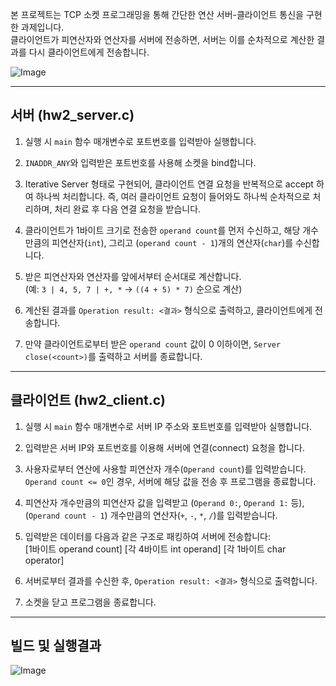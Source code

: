 본 프로젝트는 TCP 소켓 프로그래밍을 통해 간단한 연산 서버-클라이언트 통신을 구현한 과제입니다.  
클라이언트가 피연산자와 연산자를 서버에 전송하면, 서버는 이를 순차적으로 계산한 결과를 다시 클라이언트에게 전송합니다.

![Image](https://github.com/user-attachments/assets/fba5e456-27ed-4f94-a95e-79a3c96b9dcb)

---

## 서버 (hw2_server.c)

1. 실행 시 `main` 함수 매개변수로 포트번호를 입력받아 실행합니다.  

2. `INADDR_ANY`와 입력받은 포트번호를 사용해 소켓을 bind합니다.

3. Iterative Server 형태로 구현되어, 클라이언트 연결 요청을 반복적으로 accept 하여 하나씩 처리합니다.
   즉, 여러 클라이언트 요청이 들어와도 하나씩 순차적으로 처리하며, 처리 완료 후 다음 연결 요청을 받습니다.

4. 클라이언트가 1바이트 크기로 전송한 `operand count`를 먼저 수신하고, 해당 개수만큼의 피연산자(`int`), 그리고 (`operand count - 1`)개의 연산자(`char`)를 수신합니다.

5. 받은 피연산자와 연산자를 앞에서부터 순서대로 계산합니다.  
   (예: `3 | 4, 5, 7 | +, *` → `((4 + 5) * 7)` 순으로 계산)

6. 계산된 결과를 `Operation result: <결과>` 형식으로 출력하고, 클라이언트에게 전송합니다.

7. 만약 클라이언트로부터 받은 `operand count` 값이 0 이하이면, `Server close(<count>)`를 출력하고 서버를 종료합니다.

---

## 클라이언트 (hw2_client.c)

1. 실행 시 `main` 함수 매개변수로 서버 IP 주소와 포트번호를 입력받아 실행합니다.  

2. 입력받은 서버 IP와 포트번호를 이용해 서버에 연결(connect) 요청을 합니다.

3. 사용자로부터 연산에 사용할 피연산자 개수(`Operand count`)를 입력받습니다.  
   `Operand count <= 0`인 경우, 서버에 해당 값을 전송 후 프로그램을 종료합니다.

4. 피연산자 개수만큼의 피연산자 값을 입력받고 (`Operand 0:`, `Operand 1:` 등),  
   (`Operand count - 1`) 개수만큼의 연산자(`+`, `-`, `*`, `/`)를 입력받습니다.

5. 입력받은 데이터를 다음과 같은 구조로 패킹하여 서버에 전송합니다:  
[1바이트 operand count] [각 4바이트 int operand] [각 1바이트 char operator]

6. 서버로부터 결과를 수신한 후, `Operation result: <결과>` 형식으로 출력합니다.

7. 소켓을 닫고 프로그램을 종료합니다.

---

## 빌드 및 실행결과

![Image](https://github.com/user-attachments/assets/ecbd0225-0b07-471f-adf0-d9a9678c7359)
